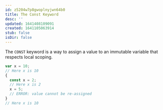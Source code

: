 ```yaml
---
id: z5204w7p8gwoplnyjwn64b0
title: The Const Keyword
desc: ''
updated: 1641408109091
created: 1641105063914
stub: false
isDir: false
---
```



The `CONST` keyword is a way to assign a value to an immutable variable that respects local scoping.

```js
var x = 10;
// Here x is 10
{
  const x = 2;
  // Here x is 2
  x = 5;
  // ERROR: value cannot be re-assigned	
}
// Here x is 10
```

